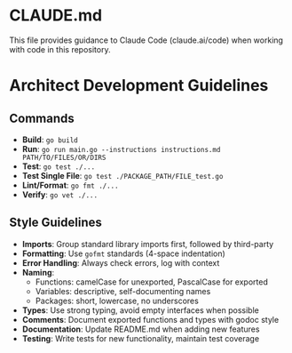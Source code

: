 # CLAUDE.md

This file provides guidance to Claude Code (claude.ai/code) when working with code in this repository.

# Architect Development Guidelines

## Commands
- **Build**: `go build`
- **Run**: `go run main.go --instructions instructions.md PATH/TO/FILES/OR/DIRS`
- **Test**: `go test ./...`
- **Test Single File**: `go test ./PACKAGE_PATH/FILE_test.go`
- **Lint/Format**: `go fmt ./...`
- **Verify**: `go vet ./...`

## Style Guidelines
- **Imports**: Group standard library imports first, followed by third-party
- **Formatting**: Use `gofmt` standards (4-space indentation)
- **Error Handling**: Always check errors, log with context
- **Naming**:
  - Functions: camelCase for unexported, PascalCase for exported
  - Variables: descriptive, self-documenting names
  - Packages: short, lowercase, no underscores
- **Types**: Use strong typing, avoid empty interfaces when possible
- **Comments**: Document exported functions and types with godoc style
- **Documentation**: Update README.md when adding new features
- **Testing**: Write tests for new functionality, maintain test coverage
